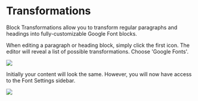 # Transformations

Block Transformations allow you to transform regular paragraphs and headings into fully-customizable Google Font blocks.

When editing a paragraph or heading block, simply click the first icon. The editor will reveal a list of possible transformations. Choose 'Google Fonts'.

![](<../.gitbook/assets/2019-07-25 12.32.14.gif>)

Initially your content will look the same. However, you will now have access to the Font Settings sidebar.

![](<../.gitbook/assets/2019-07-25 12.33.26.gif>)

